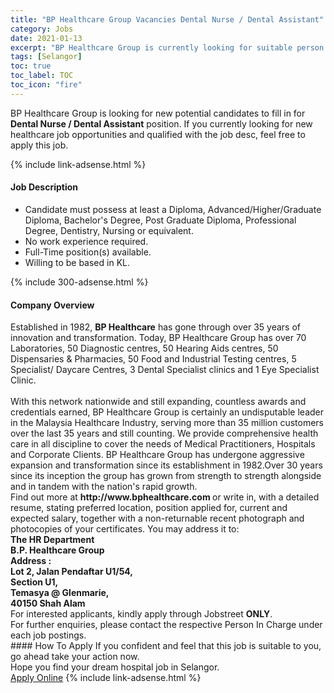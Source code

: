 ```yaml
---
title: "BP Healthcare Group Vacancies Dental Nurse / Dental Assistant" 
category: Jobs 
date: 2021-01-13 
excerpt: "BP Healthcare Group is currently looking for suitable person to fill in the Dental Nurse / Dental Assistant which positioned at Selangor" 
tags: [Selangor] 
toc: true 
toc_label: TOC 
toc_icon: "fire" 
--- 
```


<p>BP Healthcare Group is looking for new potential candidates to fill in for <b>Dental Nurse / Dental Assistant</b> position. If you currently looking for new healthcare job opportunities and qualified with the job desc, feel free to apply this job.
</p>{% include link-adsense.html %} 
<div><div><h4>Job Description</h4></div><div><div><span><div><ul><li>Candidate must possess at least a Diploma, Advanced/Higher/Graduate Diploma, Bachelor's Degree, Post Graduate Diploma, Professional Degree, Dentistry, Nursing or equivalent.</li><li>No work experience required.</li><li>Full-Time position(s) available.</li><li>Willing to be based in KL.</li></ul></div></span></div></div></div> 
{% include 300-adsense.html %} 
<div><div><h4>Company Overview</h4></div><div><div><span><div><div>
	Established in 1982, <strong>BP Healthcare</strong> has gone through over 35 years of innovation and transformation. Today, BP Healthcare Group has over 70 Laboratories, 50 Diagnostic centres, 50 Hearing Aids centres, 50 Dispensaries &amp; Pharmacies, 50 Food and Industrial Testing centres, 5 Specialist/ Daycare Centres, 3 Dental Specialist clinics and 1 Eye Specialist Clinic.</div>
<div>
<br>
	With this network nationwide and still expanding, countless awards and credentials earned, BP Healthcare Group is certainly an undisputable leader in the Malaysia Healthcare Industry, serving more than 35 million customers over the last 35 years and still counting. We provide comprehensive health care in all discipline to cover the needs of Medical Practitioners, Hospitals and Corporate Clients. BP Healthcare Group has undergone aggressive expansion and transformation since its establishment in 1982.Over 30 years since its inception the group has grown from strength to strength alongside and in tandem with the nation's rapid growth.&#160;</div>
<div>
<div>
		Find out more at <strong>http://www.bphealthcare.com&#160;</strong>or write in, with a detailed resume, stating preferred location, position applied for, current and expected salary, together with a non-returnable recent photograph and photocopies of your certificates. You may address it to:</div>
<div>
<strong>The HR Department<br>
		B.P. Healthcare Group<br>
		Address :&#160;</strong></div>
<div>
<strong>Lot 2, Jalan Pendaftar U1/54,</strong></div>
<div>
<strong>Section U1,</strong></div>
<div>
<strong>Temasya @ Glenmarie,</strong></div>
<div>
<strong>40150 Shah Alam</strong></div>
<div>
		For interested applicants, kindly apply through Jobstreet <strong>ONLY</strong>.&#160;</div>
<div>
		For further enquiries, please contact the respective Person In Charge under each job postings.&#160;</div>
</div></div></span></div></div></div> 
#### How To Apply 
If you confident and feel that this job is suitable to you, go ahead take your action now. <br/> 
Hope you find your dream hospital job in Selangor. <br/> 
<a href="https://www.jobstreet.com.my/en/job/dental-nurse-dental-assistant-4461360?jobId=jobstreet-my-job-4461360&sectionRank=27&token=0~8e54fc56-e00e-4676-bf56-4a48ebf7814e&fr=SRP%20View%20In%20New%20Ta" class="btn btn--warning" target="_blank" rel="nofollow noopenner">Apply Online</a> 
{% include link-adsense.html %} 